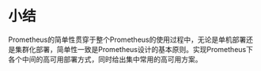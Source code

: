 # 小结

Prometheus的简单性贯穿于整个Prometheus的使用过程中，无论是单机部署还是集群化部署，简单性一致是Prometheus设计的基本原则。实现Prometheus下各个中间的高可用部署方式，同时给出集中常用的高可用方案。